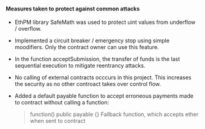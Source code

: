 #### Measures taken to protect against common attacks

- EthPM library SafeMath was used to protect uint values from underflow / overflow.

- Implemented a circuit breaker / emergency stop using simple moodifiers. Only the contract owner can use this feature.

- In the function acceptSubmission, the transfer of funds is the last sequential execution to mitigate reentrancy attacks.

- No calling of external contracts occcurs in this project. This increases the security as no other controact takes over control flow. 

- Added a default payable function to accept erroneous payments made to contract without calling a function:
	> function() public payable {} Fallback function, which accepts ether when sent to contract
